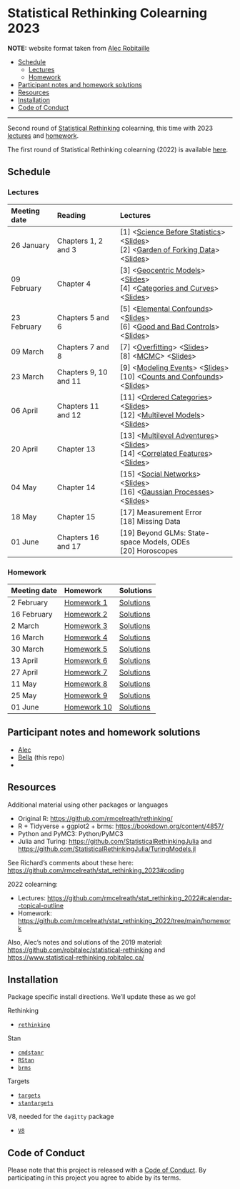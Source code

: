 Statistical Rethinking Colearning 2023
================

**NOTE:** website format taken from [Alec Robitaille](https://github.com/robitalec/statistical-rethinking-colearning-2023)

- <a href="#schedule" id="toc-schedule">Schedule</a>
  - <a href="#lectures" id="toc-lectures">Lectures</a>
  - <a href="#homework" id="toc-homework">Homework</a>
- <a href="#participant-notes-and-homework-solutions"
  id="toc-participant-notes-and-homework-solutions">Participant notes and
  homework solutions</a>
- <a href="#resources" id="toc-resources">Resources</a>
- <a href="#installation" id="toc-installation">Installation</a>
- <a href="#code-of-conduct" id="toc-code-of-conduct">Code of Conduct</a>

<!-- README.md is generated from README.Rmd. Please edit that file -->

------------------------------------------------------------------------

Second round of [Statistical
Rethinking](https://xcelab.net/rm/statistical-rethinking/) colearning,
this time with 2023
[lectures](https://www.youtube.com/playlist?list=PLDcUM9US4XdPz-KxHM4XHt7uUVGWWVSus)
and
[homework](https://github.com/rmcelreath/stat_rethinking_2023/tree/main/homework).

The first round of Statistical Rethinking colearning (2022) is available
[here](https://github.com/robitalec/statistical-rethinking-colearning-2022).

## Schedule

### Lectures

| Meeting date | Reading               | Lectures                                                                                                                                                                                                                                                                                                                                                                                                                                                |
|:-------------|:----------------------|:--------------------------------------------------------------------------------------------------------------------------------------------------------------------------------------------------------------------------------------------------------------------------------------------------------------------------------------------------------------------------------------------------------------------------------------------------------|
| 26 January   | Chapters 1, 2 and 3   | \[1\] \<[Science Before Statistics](https://www.youtube.com/watch?v=FdnMWdICdRs&list=PLDcUM9US4XdPz-KxHM4XHt7uUVGWWVSus&index=1)\> \<[Slides](https://speakerdeck.com/rmcelreath/statistical-rethinking-2023-lecture-01)\> <br> \[2\] \<[Garden of Forking Data](https://www.youtube.com/watch?v=R1vcdhPBlXA&list=PLDcUM9US4XdPz-KxHM4XHt7uUVGWWVSus&index=2)\> \<[Slides](https://speakerdeck.com/rmcelreath/statistical-rethinking-2023-lecture-02)\> |
| 09 February  | Chapter 4             | \[3\] \<[Geocentric Models](https://www.youtube.com/watch?v=tNOu-SEacNU&list=PLDcUM9US4XdPz-KxHM4XHt7uUVGWWVSus&index=3)\> \<[Slides](https://speakerdeck.com/rmcelreath/statistical-rethinking-2023-lecture-03)\> <br> \[4\] \<[Categories and Curves](https://www.youtube.com/watch?v=F0N4b7K_iYQ&list=PLDcUM9US4XdPz-KxHM4XHt7uUVGWWVSus&index=4)\> \<[Slides](https://speakerdeck.com/rmcelreath/statistical-rethinking-2023-lecture-04)\>          |
|  23 February | Chapters 5 and 6      | \[5\] \<[Elemental Confounds](https://www.youtube.com/watch?v=mBEA7PKDmiY&list=PLDcUM9US4XdPz-KxHM4XHt7uUVGWWVSus&index=5)\> \<[Slides](https://speakerdeck.com/rmcelreath/statistical-rethinking-2023-lecture-05)\> <br> \[6\] \<[Good and Bad Controls](https://www.youtube.com/watch?v=uanZZLlzKHw&list=PLDcUM9US4XdPz-KxHM4XHt7uUVGWWVSus&index=6)\> \<[Slides](https://speakerdeck.com/rmcelreath/statistical-rethinking-2023-lecture-06)\>        |
|  09 March    | Chapters 7 and 8      | \[7\] \<[Overfitting](https://www.youtube.com/watch?v=1VgYIsANQck&list=PLDcUM9US4XdPz-KxHM4XHt7uUVGWWVSus&index=7)\> \<[Slides](https://speakerdeck.com/rmcelreath/statistical-rethinking-2023-lecture-07)\> <br> \[8\] \<[MCMC](https://www.youtube.com/watch?v=rZk2FqX2XnY&list=PLDcUM9US4XdPz-KxHM4XHt7uUVGWWVSus&index=8)\> \<[Slides](https://speakerdeck.com/rmcelreath/statistical-rethinking-2023-lecture-08)\>         |                                               
|  23 March    | Chapters 9, 10 and 11 | \[9\] \<[Modeling Events](https://www.youtube.com/watch?v=Zi6N3GLUJmw&list=PLDcUM9US4XdPz-KxHM4XHt7uUVGWWVSus&index=9)\> \<[Slides](https://speakerdeck.com/rmcelreath/statistical-rethinking-2023-lecture-09)\> <br> \[10\] \<[Counts and Confounds](https://www.youtube.com/watch?v=jokxu18egu0&list=PLDcUM9US4XdPz-KxHM4XHt7uUVGWWVSus&index=10)\> \<[Slides](https://speakerdeck.com/rmcelreath/statistical-rethinking-2023-lecture-10)\>         | 
|  06 April   | Chapters 11 and 12    | \[11\] \<[Ordered Categories](https://www.youtube.com/watch?v=VVQaIkom5D0&list=PLDcUM9US4XdPz-KxHM4XHt7uUVGWWVSus&index=11)\> \<[Slides](https://speakerdeck.com/rmcelreath/statistical-rethinking-2023-lecture-11)\> <br> \[12\] \<[Multilevel Models](https://www.youtube.com/watch?v=iwVqiiXYeC4&list=PLDcUM9US4XdPz-KxHM4XHt7uUVGWWVSus&index=12)\> \<[Slides](https://speakerdeck.com/rmcelreath/statistical-rethinking-2023-lecture-12)\>         |     
|  20 April  | Chapter 13            | \[13\] \<[Multilevel Adventures](https://www.youtube.com/watch?v=sgqMkZeslxA&list=PLDcUM9US4XdPz-KxHM4XHt7uUVGWWVSus&index=13)\> \<[Slides](https://speakerdeck.com/rmcelreath/statistical-rethinking-2023-lecture-13)\> <br> \[14\] \<[Correlated Features](https://www.youtube.com/watch?v=Es44-Bp1aKo&list=PLDcUM9US4XdPz-KxHM4XHt7uUVGWWVSus&index=14)\> \<[Slides](https://speakerdeck.com/rmcelreath/statistical-rethinking-2023-lecture-14)\>         |     
|  04 May  | Chapter 14            | \[15\] \<[Social Networks](https://www.youtube.com/watch?v=hnYhJzYAQ60&list=PLDcUM9US4XdPz-KxHM4XHt7uUVGWWVSus&index=15)\> \<[Slides](https://speakerdeck.com/rmcelreath/statistical-rethinking-2023-lecture-15)\> <br> \[16\] \<[Gaussian Processes](https://www.youtube.com/watch?v=Y2ZLt4iOrXU&list=PLDcUM9US4XdPz-KxHM4XHt7uUVGWWVSus&index=16)\> \<[Slides](https://speakerdeck.com/rmcelreath/statistical-rethinking-2023-lecture-16)\>         | 
|  18 May    | Chapter 15            | \[17\] Measurement Error <br> \[18\] Missing Data                                                                                                                                                                                                                                                                                                                                                                                                       |
|  01 June   | Chapters 16 and 17    | \[19\] Beyond GLMs: State-space Models, ODEs <br> \[20\] Horoscopes                                                                                                                                                                                                                                                                                                                                                                                     |

### Homework

| Meeting date | Homework                                                                                        | Solutions                                                                                               |
|:-------------|:------------------------------------------------------------------------------------------------|:--------------------------------------------------------------------------------------------------------|
| 2 February   | [Homework 1](https://github.com/rmcelreath/stat_rethinking_2023/blob/main/homework/week01.pdf)  | [Solutions](https://github.com/rmcelreath/stat_rethinking_2023/blob/main/homework/week01_solutions.pdf) |
| 16 February  | [Homework 2](https://github.com/rmcelreath/stat_rethinking_2023/blob/main/homework/week02.pdf)  | [Solutions](https://github.com/rmcelreath/stat_rethinking_2023/blob/main/homework/week02_solutions.pdf) |
| 2 March      | [Homework 3](https://github.com/rmcelreath/stat_rethinking_2023/blob/main/homework/week03.pdf)  | [Solutions](https://github.com/rmcelreath/stat_rethinking_2023/blob/main/homework/week03_solutions.pdf) |
| 16 March     | [Homework 4](https://github.com/rmcelreath/stat_rethinking_2023/blob/main/homework/week04.pdf)  | [Solutions](https://github.com/rmcelreath/stat_rethinking_2023/blob/main/homework/week04_solutions.pdf) |
| 30 March     | [Homework 5](https://github.com/rmcelreath/stat_rethinking_2023/blob/main/homework/week05.pdf)  | [Solutions](https://github.com/rmcelreath/stat_rethinking_2023/blob/main/homework/week05_solutions.pdf) |
| 13 April     | [Homework 6](https://github.com/rmcelreath/stat_rethinking_2023/blob/main/homework/week06.pdf)  | [Solutions](https://github.com/rmcelreath/stat_rethinking_2023/blob/main/homework/week06_solutions.pdf) |
| 27 April     | [Homework 7](https://github.com/rmcelreath/stat_rethinking_2023/blob/main/homework/week07.pdf)  | [Solutions](https://github.com/rmcelreath/stat_rethinking_2023/blob/main/homework/week07_solutions.pdf) |
| 11 May       | [Homework 8](https://github.com/rmcelreath/stat_rethinking_2023/blob/main/homework/week08.pdf)  | [Solutions](https://github.com/rmcelreath/stat_rethinking_2023/blob/main/homework/week08_solutions.pdf) |
| 25 May       | [Homework 9](https://github.com/rmcelreath/stat_rethinking_2023/blob/main/homework/week09.pdf)  | [Solutions](https://github.com/rmcelreath/stat_rethinking_2023/blob/main/homework/week09_solutions.pdf) |
| 01 June      | [Homework 10](https://github.com/rmcelreath/stat_rethinking_2023/blob/main/homework/week10.pdf) | [Solutions](https://github.com/rmcelreath/stat_rethinking_2023/blob/main/homework/week10_solutions.pdf) |

## Participant notes and homework solutions

- [Alec](https://github.com/robitalec/statistical-rethinking-colearning-2023)
- [Bella](https://github.com/icrichmond/statistical-rethinking-colearning) (this repo)
- 

## Resources

Additional material using other packages or languages

- Original R: <https://github.com/rmcelreath/rethinking/>
- R + Tidyverse + ggplot2 + brms: <https://bookdown.org/content/4857/>
- Python and PyMC3: Python/PyMC3
- Julia and Turing: <https://github.com/StatisticalRethinkingJulia> and
  <https://github.com/StatisticalRethinkingJulia/TuringModels.jl>

See Richard’s comments about these here:
<https://github.com/rmcelreath/stat_rethinking_2023#coding>

2022 colearning:

- Lectures:
  <https://github.com/rmcelreath/stat_rethinking_2022#calendar--topical-outline>
- Homework:
  <https://github.com/rmcelreath/stat_rethinking_2022/tree/main/homework>

Also, Alec’s notes and solutions of the 2019 material:
<https://github.com/robitalec/statistical-rethinking> and
<https://www.statistical-rethinking.robitalec.ca/>

## Installation

Package specific install directions. We’ll update these as we go!

Rethinking

- [`rethinking`](https://github.com/rmcelreath/rethinking#installation)

Stan

- [`cmdstanr`](https://mc-stan.org/cmdstanr/articles/cmdstanr.html)
- [`RStan`](https://github.com/stan-dev/rstan/wiki/RStan-Getting-Started)
- [`brms`](r/brms/#how-do-i-install-brms)

Targets

- [`targets`](https://github.com/ropensci/targets/#installation)
- [`stantargets`](https://github.com/ropensci/stantargets/#installation)

V8, needed for the `dagitty` package

- [`V8`](https://github.com/jeroen/v8#installation)

## Code of Conduct

Please note that this project is released with a [Code of
Conduct](CODE_OF_CONDUCT.md). By participating in this project you agree
to abide by its terms.
